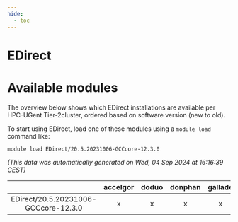 ```yaml
---
hide:
  - toc
---
```


EDirect
=======

# Available modules


The overview below shows which EDirect installations are available per HPC-UGent Tier-2cluster, ordered based on software version (new to old).

To start using EDirect, load one of these modules using a `module load` command like:

```shell
module load EDirect/20.5.20231006-GCCcore-12.3.0
```

*(This data was automatically generated on Wed, 04 Sep 2024 at 16:16:39 CEST)*  

| |accelgor|doduo|donphan|gallade|joltik|shinx|skitty|
| :---: | :---: | :---: | :---: | :---: | :---: | :---: | :---: |
|EDirect/20.5.20231006-GCCcore-12.3.0|x|x|x|x|x|x|x|
